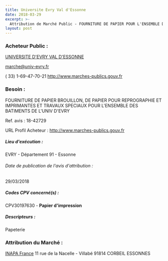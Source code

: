 ```yaml
---
title: Universite Evry Val d'Essonne
date: 2018-03-29
excerpt: >-
  Attribution de Marché Public - FOURNITURE DE PAPIER POUR L'ENSEMBLE DES BATIMENTS DE L'UNIV D'EVRY
layout: post
---
```


### Acheteur Public : 
<a href="/acheteur-132/siren-199119751"> UNIVERSITE D'EVRY VAL D'ESSONNE</a><br/>



marche@univ-evry.fr

( 33) 1-69-47-70-21
http://www.marches-publics.gouv.fr
### Besoin :

FOURNITURE DE PAPIER BROUILLON, DE PAPIER POUR REPROGRAPHIE ET IMPRIMANTES ET TRAVAUX SPECIAUX POUR L'ENSEMBLE DES BATIMENTS DE L'UNIV D'EVRY

Ref. avis : 18-42729

URL Profil Acheteur : http://www.marches-publics.gouv.fr

##### Lieu d'exécution :

EVRY - Département 91 - Essonne

###### Date de publication de l'avis d'attribution : 
29/03/2018

##### Codes CPV concerné(s) :
CPV30197630 - **Papier d'impression** <br/>

##### Descripteurs :
Papeterie <br/>

### Attribution du Marché :
<a href="/entreprise-547/siren-330440983"> INAPA France</a>    11 rue de la Nacelle - Villabé 91814 CORBEIL ESSONNES <br/>

